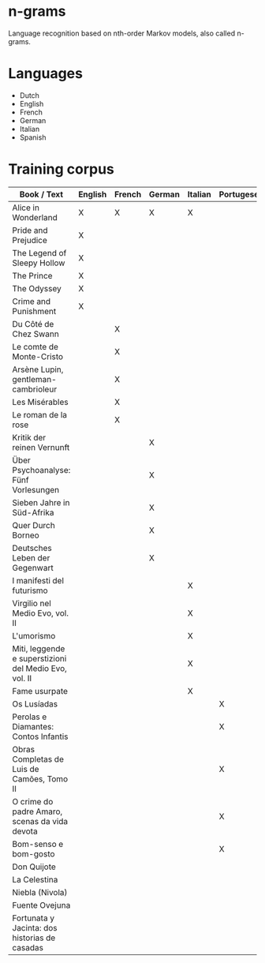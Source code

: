 # n-grams
Language recognition based on nth-order Markov models, also called n-grams.

# Languages
- Dutch
- English
- French
- German
- Italian
- Spanish

# Training corpus
Book / Text | English | French | German | Italian | Portugese | Spanish
 --- | --- | --- | --- | --- | --- | ---
Alice in Wonderland | X | X | X | X |  |
Pride and Prejudice | X
The Legend of Sleepy Hollow | X
The Prince | X
The Odyssey | X
Crime and Punishment | X
Du Côté de Chez Swann | | X
Le comte de Monte-Cristo | | X
Arsène Lupin, gentleman-cambrioleur | | X
Les Misérables | | X
Le roman de la rose | | X
Kritik der reinen Vernunft | | | X
Über Psychoanalyse: Fünf Vorlesungen | | | X
Sieben Jahre in Süd-Afrika | | | X
Quer Durch Borneo | | | X
Deutsches Leben der Gegenwart | | | X
I manifesti del futurismo | | | | X
Virgilio nel Medio Evo, vol. II | | | | X
L'umorismo | | | | X
Miti, leggende e superstizioni del Medio Evo, vol. II | | | | X
Fame usurpate | | | | X
Os Lusíadas | | | | | X
Perolas e Diamantes: Contos Infantis | | | | | X
Obras Completas de Luis de Camões, Tomo II | | | | | X
O crime do padre Amaro, scenas da vida devota| | | | | X
Bom-senso e bom-gosto | | | | | X
Don Quijote | | | | | | X
La Celestina | | | | | | X
Niebla (Nivola) | | | | | | X
Fuente Ovejuna | | | | | | X
Fortunata y Jacinta: dos historias de casadas | | | | | | X
